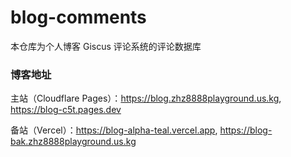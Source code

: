 # blog-comments

本仓库为个人博客 Giscus 评论系统的评论数据库

### 博客地址

主站（Cloudflare Pages）：https://blog.zhz8888playground.us.kg, https://blog-c5t.pages.dev

备站（Vercel）：https://blog-alpha-teal.vercel.app, https://blog-bak.zhz8888playground.us.kg
